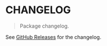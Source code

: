 # CHANGELOG

> Package changelog.

See [GitHub Releases](https://github.com/stdlib-js/process/releases) for the changelog.